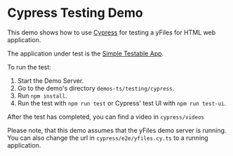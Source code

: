 <!--
 //////////////////////////////////////////////////////////////////////////////
 // @license
 // This file is part of yFiles for HTML 2.6.0.3.
 // Use is subject to license terms.
 //
 // Copyright (c) 2000-2024 by yWorks GmbH, Vor dem Kreuzberg 28,
 // 72070 Tuebingen, Germany. All rights reserved.
 //
 //////////////////////////////////////////////////////////////////////////////
-->
# Cypress Testing Demo

This demo shows how to use [Cypress](https://www.cypress.io) for testing a yFiles for HTML web application.

The application under test is the [Simple Testable App](../application-under-test/index.html).

To run the test:

1.  Start the Demo Server.
2.  Go to the demo's directory `demos-ts/testing/cypress`.
3.  Run `npm install`.
4.  Run the test with `npm run test` or Cypress' test UI with `npm run test-ui`.

After the test has completed, you can find a video in `cypress/videos`

Please note, that this demo assumes that the yFiles demo server is running. You can also change the url in `cypress/e2e/yfiles.cy.ts` to a running application.
